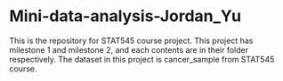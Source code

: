 # Mini-data-analysis-Jordan_Yu

This is the repository for STAT545 course project. This project has milestone 1 and milestone 2, and each contents are in their folder respectively. The dataset in this project is cancer_sample from STAT545 course.
